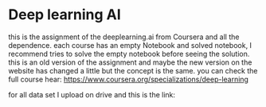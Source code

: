 # Deep learning AI

this is the assignment of the deeplearning.ai from Coursera and all the dependence.
each course has an empty Notebook and solved notebook, I recommend tries to solve the empty notebook before seeing the solution.
this is an old version of the assignment and maybe the new version on the website has changed a little but the concept is the same.
you can check the full course hear: https://www.coursera.org/specializations/deep-learning

for all data set I upload on drive and this is the link:


```python

```
